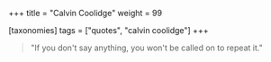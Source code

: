 +++
title = "Calvin Coolidge"
weight = 99

[taxonomies]
tags = ["quotes", "calvin coolidge"]
+++

> "If you don't say anything, you won't be called on to repeat it."
